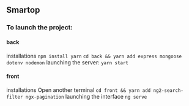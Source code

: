 ## Smartop

### To launch the project:

#### back
installations
`npm install yarn`
`cd back && yarn add express mongoose dotenv nodemon`
launching the server:
`yarn start`

#### front
installations
Open another terminal
`cd front && yarn add ng2-search-filter ngx-pagination`
launching the interface
`ng serve`
